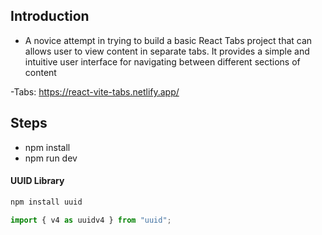 ## Introduction

- A novice attempt in trying to build a basic React Tabs project that can allows user to view content in separate tabs. It provides a simple and intuitive user interface for navigating between different sections of content

-Tabs: https://react-vite-tabs.netlify.app/

## Steps

- npm install
- npm run dev

#### UUID Library

```sh
npm install uuid
```

```js
import { v4 as uuidv4 } from "uuid";
```
